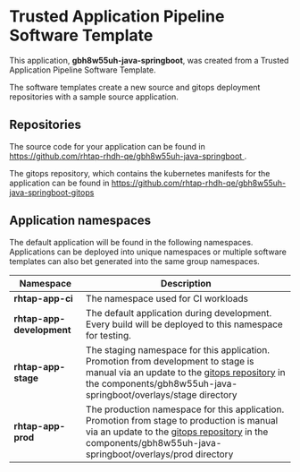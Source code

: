 # Trusted Application Pipeline Software Template

This application, **gbh8w55uh-java-springboot**, was created from a Trusted Application Pipeline Software Template.

The software templates create a new source and gitops deployment repositories with a sample source application. 

## Repositories

The source code for your application can be found in [https://github.com/rhtap-rhdh-qe/gbh8w55uh-java-springboot ](https://github.com/rhtap-rhdh-qe/gbh8w55uh-java-springboot ).
 
The gitops repository, which contains the kubernetes manifests for the application can be found in 
[https://github.com/rhtap-rhdh-qe/gbh8w55uh-java-springboot-gitops ](https://github.com/rhtap-rhdh-qe/gbh8w55uh-java-springboot-gitops ) 

## Application namespaces 

The default application will be found in the following namespaces. Applications can be deployed into unique namespaces or multiple software templates can also bet generated into the same group namespaces.  

|  Namespace   |  Description   |  
| -------- | -------- |
| **rhtap-app-ci** | The namespace used for CI workloads |
| **rhtap-app-development** | The default application during development. Every build will be deployed to this namespace for testing. |
| **rhtap-app-stage** | The staging namespace for this application. Promotion from development to stage is manual via an update to the [gitops repository](https://github.com/rhtap-rhdh-qe/gbh8w55uh-java-springboot-gitops ) in the components/gbh8w55uh-java-springboot/overlays/stage directory |
| **rhtap-app-prod** | The production namespace for this application. Promotion from stage to production is manual via an update to the [gitops repository](https://github.com/rhtap-rhdh-qe/gbh8w55uh-java-springboot-gitops ) in the components/gbh8w55uh-java-springboot/overlays/prod directory |
